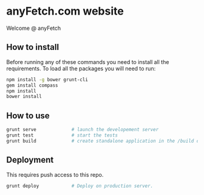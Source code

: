 anyFetch.com website
==============

Welcome @ anyFetch

## How to install
Before running any of these commands you need to install all the requirements. To load all the packages you will need to run:

```sh
npm install -g bower grunt-cli
gem install compass
npm install
bower install
```

## How to use
```sh
grunt serve				# launch the developement server
grunt test				# start the tests
grunt build				# create standalone application in the /build directory
```

## Deployment
This requires push access to this repo.
 
```sh
grunt deploy            # Deploy on production server.
```

